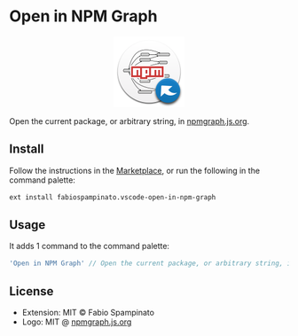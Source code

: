 # Open in NPM Graph

<p align="center">
  <img src="https://raw.githubusercontent.com/fabiospampinato/vscode-open-in-npm-graph/master/resources/logo.png" width="128" alt="Logo">
</p>

Open the current package, or arbitrary string, in [npmgraph.js.org](https://npmgraph.js.org).

## Install

Follow the instructions in the [Marketplace](https://marketplace.visualstudio.com/items?itemName=fabiospampinato.vscode-open-in-npm-graph), or run the following in the command palette:

```sh
ext install fabiospampinato.vscode-open-in-npm-graph
```

## Usage

It adds 1 command to the command palette:

```js
'Open in NPM Graph' // Open the current package, or arbitrary string, in npmgraph.js.org
```

## License

- Extension: MIT © Fabio Spampinato
- Logo: MIT @ [npmgraph.js.org](https://github.com/npmgraph/npmgraph/blob/main/LICENSE)
